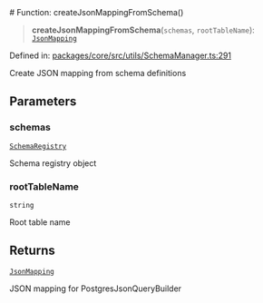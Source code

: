 <div v-pre>
# Function: createJsonMappingFromSchema()

> **createJsonMappingFromSchema**(`schemas`, `rootTableName`): [`JsonMapping`](../interfaces/JsonMapping.md)

Defined in: [packages/core/src/utils/SchemaManager.ts:291](https://github.com/mk3008/rawsql-ts/blob/3b53f17d700cf976ce5c49b674a04b41eeb14c40/packages/core/src/utils/SchemaManager.ts#L291)

Create JSON mapping from schema definitions

## Parameters

### schemas

[`SchemaRegistry`](../interfaces/SchemaRegistry.md)

Schema registry object

### rootTableName

`string`

Root table name

## Returns

[`JsonMapping`](../interfaces/JsonMapping.md)

JSON mapping for PostgresJsonQueryBuilder
</div>

